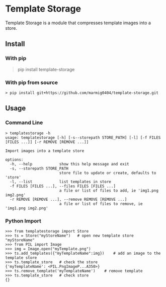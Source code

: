 # Template Storage

Template Storage is a module that compresses template images into a store.
## Install
### With pip
> pip install template-storage

### With pip from source
```
> pip install git+https://github.com/marmig0404/template-storage.git
```

## Usage
### Command Line
```
> templatestorage -h
usage: templatestorage [-h] [-s--storepath STORE_PATH] [-l] [-f FILES [FILES ...]] [-r REMOVE [REMOVE ...]]

Import images into a template store

options:
  -h, --help            show this help message and exit
  -s, --storepath STORE_PATH
                        store file to update or create, defaults to 'store'
  -l, --list            list templates in store
  -f FILES [FILES ...], --files FILES [FILES ...]
                        a file or list of files to add, ie 'img1.png img2.png'
  -r REMOVE [REMOVE ...], --remove REMOVE [REMOVE ...]
                        a file or list of files to remove, ie 'img1.png img2.png'
```
### Python Import
```
>>> from templatestorage import Store
>>> ts = Store("myStoreName")	# open new template store "myStoreName"  
>>> from PIL import Image
>>> img = Image.open("myTemplate.png")
>>> ts.add_templates({"myTemplateName":img})	# add an image to the template store
>>> ts.template_store	# check the store
{'myTemplateName': <PIL.PngImageP...A350>}
>>> ts.remove_template('myTemplateName')	# remove template
>>> ts.template_store	# check store
{}
```
